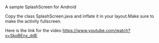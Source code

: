 A sample SplashScreen for Android

Copy the class SplashScreen.java and inflate it in your layout.Make sure to make the activity fullscreen.

Here is the link for the video https://www.youtube.com/watch?v=SkoBEnx_ddE
